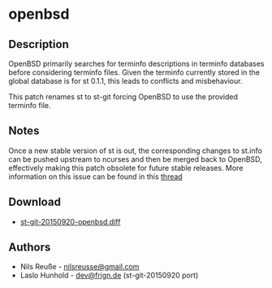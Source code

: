 openbsd
=======

Description
-----------

OpenBSD primarily searches for terminfo descriptions in
terminfo databases before considering terminfo files.
Given the terminfo currently stored in the global database
is for st 0.1.1, this leads to conflicts and misbehaviour.

This patch renames st to st-git forcing OpenBSD to use the provided
terminfo file.


Notes
-----

Once a new stable version of st is out, the corresponding changes
to st.info can be pushed upstream to ncurses and then be merged
back to OpenBSD, effectively making this patch obsolete for
future stable releases.
More information on this issue can be found in this
[thread](http://marc.info/?l=openbsd-misc&m=139540215025526&w=2)


Download
--------

* [st-git-20150920-openbsd.diff](st-git-20150920-openbsd.diff)


Authors
-------

 * Nils Reuße - nilsreusse@gmail.com
 * Laslo Hunhold - dev@frign.de (st-git-20150920 port)
